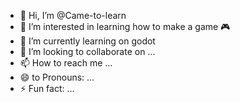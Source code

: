 - 👋 Hi, I’m @Came-to-learn
- 👀 I’m interested in learning how to make a game 🎮 
- 🌱 I’m currently learning on godot
- 💞️ I’m looking to collaborate on ...
- 📫 How to reach me ...
- 😄 to Pronouns: ...
- ⚡ Fun fact: ...

<!---
Came-to-learn/Came-to-learn is a ✨ special ✨ repository because its `README.md` (this file) appears on your GitHub profile.
You can click the Preview link to take a look at your changes.
--->
